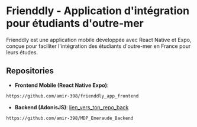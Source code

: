 # Frienddly - Application d'intégration pour étudiants d'outre-mer

Frienddly est une application mobile développée avec React Native et Expo, conçue pour faciliter l'intégration des étudiants d'outre-mer en France pour leurs études.

## Repositories

- **Frontend Mobile (React Native Expo)**:

```bash
https://github.com/amir-398/frienddly_app_frontend
```

- **Backend (AdonisJS)**: [lien_vers_ton_repo_back](url_vers_ton_repo_back)

```bash
https://github.com/amir-398/MDP_Emeraude_Backend
```

